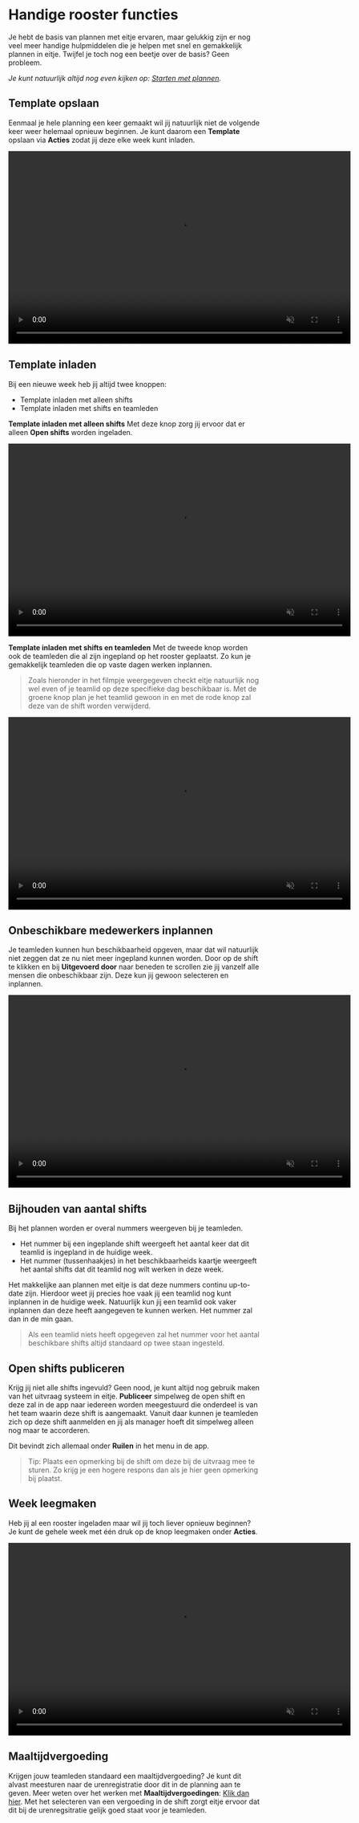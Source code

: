 # Handige rooster functies

Je hebt de basis van plannen met eitje ervaren, maar gelukkig zijn er nog veel meer handige hulpmiddelen die je helpen met snel en gemakkelijk plannen in eitje. Twijfel je toch nog een beetje over de basis? Geen probleem.

*Je kunt natuurlijk altijd nog even kijken op: [Starten met plannen](/starten-met-plannen).*




## Template opslaan
Eenmaal je hele planning een keer gemaakt wil jij natuurlijk niet de volgende keer weer helemaal opnieuw beginnen. Je kunt daarom een **Template** opslaan via **Acties** zodat jij deze elke week kunt inladen. 

<video controls
       muted 
       src="/assets/templateOpslaan.mov"
       width="683"
       height="384">
</video> 





## Template inladen
Bij een nieuwe week heb jij altijd twee knoppen:
* Template inladen met alleen shifts
* Template inladen met shifts en teamleden

**Template inladen met alleen shifts**
Met deze knop zorg jij ervoor dat er alleen **Open shifts** worden ingeladen. 

<video controls
       muted 
       src="/assets/templateInladen.mov"
       width="683"
       height="384">
</video> 

**Template inladen met shifts en teamleden**
Met de tweede knop worden ook de teamleden die al zijn ingepland op het rooster geplaatst. Zo kun je gemakkelijk teamleden die op vaste dagen werken inplannen.

> Zoals hieronder in het filmpje weergegeven checkt eitje natuurlijk nog wel even of je teamlid op deze specifieke dag beschikbaar is. Met de groene knop plan je het teamlid gewoon in en met de rode knop zal deze van de shift worden verwijderd.  

<video controls
       muted 
       src="/assets/templateInladenTeamleden.mov"
       width="683"
       height="384">
</video> 






## Onbeschikbare medewerkers inplannen

Je teamleden kunnen hun beschikbaarheid opgeven, maar dat wil natuurlijk niet zeggen dat ze nu niet meer ingepland kunnen worden. Door op de shift te klikken en bij **Uitgevoerd door** naar beneden te scrollen zie jij vanzelf alle mensen die onbeschikbaar zijn. Deze kun jij gewoon selecteren en inplannen.

<video controls
       muted 
       src="/assets/onbeschikbaarInplannen.mov"
       width="683"
       height="384">
</video> 






## Bijhouden van aantal shifts

Bij het plannen worden er overal nummers weergeven bij je teamleden. 

* Het nummer bij een ingeplande shift weergeeft het aantal keer dat dit teamlid is ingepland in de huidige week. 
* Het nummer (tussenhaakjes) in het beschikbaarheids kaartje weergeeft het aantal shifts dat dit teamlid nog wilt werken in deze week. 

Het makkelijke aan plannen met eitje is dat deze nummers continu up-to-date zijn. Hierdoor weet jij precies hoe vaak jij een teamlid nog kunt inplannen in de huidige week. Natuurlijk kun jij een teamlid ook vaker inplannen dan deze heeft aangegeven te kunnen werken. Het nummer zal dan in de min gaan.

> Als een teamlid niets heeft opgegeven zal het nummer voor het aantal beschikbare shifts altijd standaard op twee staan ingesteld.






## Open shifts publiceren

Krijg jij niet alle shifts ingevuld? Geen nood, je kunt altijd nog gebruik maken van het uitvraag systeem in eitje. **Publiceer** simpelweg de open shift en deze zal in de app naar iedereen worden meegestuurd die onderdeel is van het team waarin deze shift is aangemaakt. Vanuit daar kunnen je teamleden zich op deze shift aanmelden en jij als manager hoeft dit simpelweg alleen nog maar te accorderen.

Dit bevindt zich allemaal onder **Ruilen** in het menu in de app. 

> Tip: Plaats een opmerking bij de shift om deze bij de uitvraag mee te sturen. Zo krijg je een hogere respons dan als je hier geen opmerking bij plaatst.







## Week leegmaken

Heb jij al een rooster ingeladen maar wil jij toch liever opnieuw beginnen? Je kunt de gehele week met één druk op de knop leegmaken onder **Acties**. 

<video controls
       muted 
       src="/assets/weekLeegmaken.mov"
       width="683"
       height="384">
</video> 






## Maaltijdvergoeding

Krijgen jouw teamleden standaard een maaltijdvergoeding? Je kunt dit alvast meesturen naar de urenregistratie door dit in de planning aan te geven. Meer weten over het werken met **Maaltijdvergoedingen**: [Klik dan hier](/maaltijdvergoedingen).
Met het selecteren van een vergoeding in de shift zorgt eitje ervoor dat dit bij de urenregsitratie gelijk goed staat voor je teamleden.


